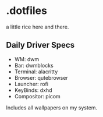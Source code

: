 # .dotfiles
a little rice here and there.

## Daily Driver Specs

* WM: dwm
* Bar: dwmblocks
* Terminal: alacritty
* Browser: qutebrowser
* Launcher: rofi
* KeyBinds: dxhd
* Compositor: picom


Includes all wallpapers on my system.

